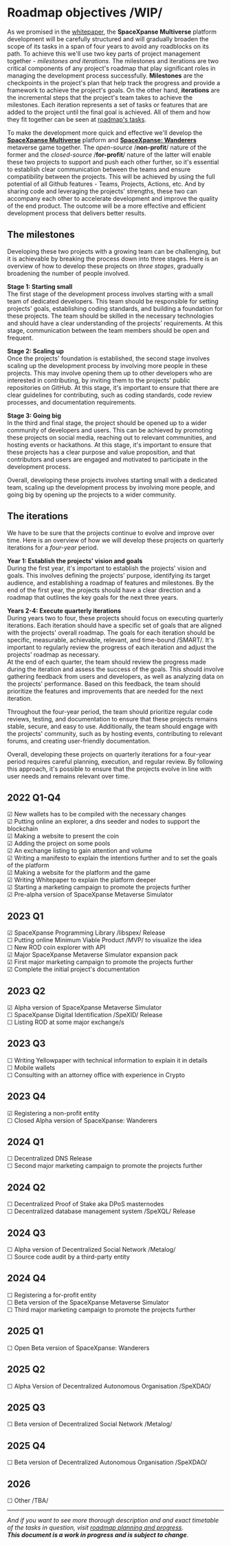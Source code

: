 # Roadmap objectives /WIP/
As we promised in the [whitepaper](https://github.com/SpaceXpanse/Whitepaper), the **SpaceXpanse Multiverse** platform development will be carefully structured and will gradually broaden the scope of its tasks in a span of four years to avoid any roadblocks on its path. To achieve this we'll use two key parts of project management together - *milestones and iterations*. The milestones and iterations are two critical components of any project's roadmap that play significant roles in managing the development process successfully. **Milestones** are the checkpoints in the project's plan that help track the progress and provide a framework to achieve the project's goals. On the other hand, **iterations** are the incremental steps that the project's team takes to achieve the milestones. Each iteration represents a set of tasks or features that are added to the project until the final goal is achieved.  All of them and how they fit together can be seen at [roadmap's tasks](https://github.com/orgs/SpaceXpanse/projects/28).

To make the development more quick and effective we'll develop the [**SpaceXpanse Multiverse**](https://github.com/SpaceXpanse/Whitepaper) platform and [**SpaceXpanse: Wanderers**](https://github.com/SpaceXpanse/Wanderers) metaverse game together. The *open-source* /**non-profit**/ nature of the former and the *closed-source* /**for-profit**/ nature of the latter will enable these two projects to support and push each other further, so it's essential to establish clear communication between the teams and ensure compatibility between the projects. This will be achieved by using the full potential of all Github features - Teams, Projects, Actions, etc. And by sharing code and leveraging the projects' strengths, these two can accompany each other to accelerate development and improve the quality of the end product. The outcome will be a more effective and efficient development process that delivers better results.

## The milestones
Developing these two projects with a growing team can be challenging, but it is achievable by breaking the process down into three stages. Here is an overview of how to develop these projects on *three stages*, gradually broadening the number of people involved.  

**Stage 1: Starting small**  
The first stage of the development process involves starting with a small team of dedicated developers. This team should be responsible for setting projects' goals, establishing coding standards, and building a foundation for these projects. The team should be skilled in the necessary technologies and should have a clear understanding of the projects' requirements. At this stage, communication between the team members should be open and frequent.

**Stage 2: Scaling up**  
Once the projects' foundation is established, the second stage involves scaling up the development process by involving more people in these projects. This may involve opening them up to other developers who are interested in contributing, by inviting them to the projects' public repositories on GitHub. At this stage, it's important to ensure that there are clear guidelines for contributing, such as coding standards, code review processes, and documentation requirements.

**Stage 3: Going big**  
In the third and final stage, the project should be opened up to a wider community of developers and users. This can be achieved by promoting these projects on social media, reaching out to relevant communities, and hosting events or hackathons. At this stage, it's important to ensure that these projects has a clear purpose and value proposition, and that contributors and users are engaged and motivated to participate in the development process.

Overall, developing these projects involves starting small with a dedicated team, scaling up the development process by involving more people, and going big by opening up the projects to a wider community. 

## The iterations
We have to be sure that the projects continue to evolve and improve over time. Here is an overview of how we will develop these projects on quarterly iterations for a *four-year* period.

**Year 1: Establish the projects' vision and goals**  
During the first year, it's important to establish the projects' vision and goals. This involves defining the projects' purpose, identifying its target audience, and establishing a roadmap of features and milestones. By the end of the first year, the projects should have a clear direction and a roadmap that outlines the key goals for the next three years.

**Years 2-4: Execute quarterly iterations**  
During years two to four, these projects should focus on executing quarterly iterations. Each iteration should have a specific set of goals that are aligned with the projects' overall roadmap. The goals for each iteration should be specific, measurable, achievable, relevant, and time-bound /SMART/. It's important to regularly review the progress of each iteration and adjust the projects' roadmap as necessary.  
At the end of each quarter, the team should review the progress made during the iteration and assess the success of the goals. This should involve gathering feedback from users and developers, as well as analyzing data on the projects' performance. Based on this feedback, the team should prioritize the features and improvements that are needed for the next iteration.

Throughout the four-year period, the team should prioritize regular code reviews, testing, and documentation to ensure that these projects remains stable, secure, and easy to use. Additionally, the team should engage with the projects' community, such as by hosting events, contributing to relevant forums, and creating user-friendly documentation.

Overall, developing these projects on quarterly iterations for a four-year period requires careful planning, execution, and regular review. By following this approach, it's possible to ensure that the projects evolve in line with user needs and remains relevant over time.

## 2022 Q1-Q4  
☑ New wallets has to be compiled with the necessary changes  
☑ Putting online an explorer, a dns seeder and nodes to support the blockchain  
☑ Making a website to present the coin  
☑ Adding the project on some pools  
☑ An exchange listing to gain attention and volume  
☑ Writing a manifesto to explain the intentions further and to set the goals of the platform   
☑ Making a website for the platform and the game  
☑ Writing Whitepaper to explain the platform deeper  
☑ Starting a marketing campaign to promote the projects further  
☑ Pre-alpha version of SpaceXpanse Metaverse Simulator 
  
## 2023 Q1  
☑ SpaceXpanse Programming Library /libspex/ Release  
☐ Putting online Minimum Viable Product /MVP/ to visualize the idea  
☐ New ROD coin explorer with API  
☑ Major SpaceXpanse Metaverse Simulator expansion pack  
☑ First major marketing campaign to promote the projects further     
☑ Complete the initial project's documentation    
    
## 2023 Q2  
☑ Alpha version of SpaceXpanse Metaverse Simulator  
☐ SpaceXpanse Digital Identification /SpeXID/ Release  
☐ Listing ROD at some major exchange/s  
   
## 2023 Q3
☐ Writing Yellowpaper with technical information to explain it in details  
☐ Mobile wallets  
☐ Consulting with an attorney office with experience in Crypto    
    
## 2023 Q4
☑ Registering a non-profit entity  
☐ Closed Alpha version of SpaceXpanse: Wanderers  
    
## 2024 Q1    
☐ Decentralized DNS Release  
☐ Second major marketing campaign to promote the projects further  
  
## 2024 Q2  
☐ Decentralized Proof of Stake aka DPoS masternodes  
☐ Decentralized database management system /SpeXQL/ Release  

## 2024 Q3  
☐ Alpha version of Decentralized Social Network /Metalog/  
☐ Source code audit by a third-party entity  

## 2024 Q4  
☐ Registering a for-profit entity  
☐ Beta version of the SpaceXpanse Metaverse Simulator  
☐ Third major marketing campaign to promote the projects further  

## 2025 Q1    
☐ Open Beta version of SpaceXpanse: Wanderers  

## 2025 Q2    
☐ Alpha Version of Decentralized Autonomous Organisation /SpeXDAO/  

## 2025 Q3    
☐ Beta version of Decentralized Social Network /Metalog/  

## 2025 Q4    
☐ Beta version of Decentralized Autonomous Organisation /SpeXDAO/  

## 2026    
☐ Other /TBA/

----
*And if you want to see more thorough description and and exact timetable of the tasks in question, visit [roadmap planning and progress](https://github.com/orgs/SpaceXpanse/projects/28)*.  
***This document is a work in progress and is subject to change***.

